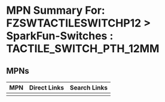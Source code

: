 



# MPN Summary For: FZSWTACTILESWITCHP12 > SparkFun-Switches : TACTILE_SWITCH_PTH_12MM

## MPNs
  

|MPN|Direct Links|Search Links|
| :--- | :--- | :--- |
||||
